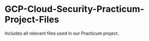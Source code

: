 # GCP-Cloud-Security-Practicum-Project-Files
Includes all relevant files used in our Practicum project.
